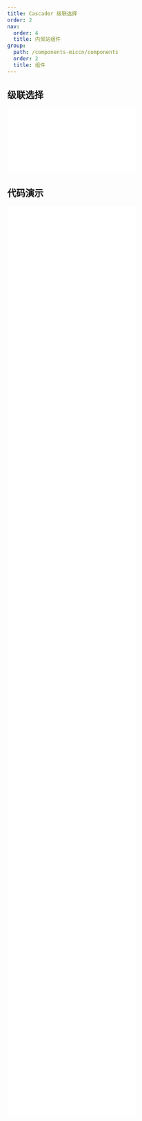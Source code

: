 ```yaml
---
title: Cascader 级联选择
order: 2
nav:
  order: 4
  title: 内贸站组件
group:
  path: /components-miccn/components
  order: 2
  title: 组件
---
```


## 级联选择

<div>
<embed src="@docs-common/cascader/index.md"></embed>
</div>
        
## 代码演示

<Row gutter=8>

  <Col span=12>
    
  <div class="code-box"><embed src="@abiz-rc-miccn/cascader/demo/basic-cascader-miccn.md"></embed></div>
          
  <div class="code-box"><embed src="@abiz-rc-miccn/cascader/demo/custom-trigger-cascader-miccn.md"></embed></div>
          
  <div class="code-box"><embed src="@abiz-rc-miccn/cascader/demo/disabled-option-cascader-miccn.md"></embed></div>
          
  <div class="code-box"><embed src="@abiz-rc-miccn/cascader/demo/size-cascader-miccn.md"></embed></div>
          
  <div class="code-box"><embed src="@abiz-rc-miccn/cascader/demo/search-cascader-miccn.md"></embed></div>
          
  <div class="code-box"><embed src="@abiz-rc-miccn/cascader/demo/fields-name-cascader-miccn.md"></embed></div>
          
  <div class="code-box"><embed src="@abiz-rc-miccn/cascader/demo/custom-dropdown-cascader-miccn.md"></embed></div>
          
  </Col>
          
  <Col span=12>
    
  <div class="code-box"><embed src="@abiz-rc-miccn/cascader/demo/default-value-cascader-miccn.md"></embed></div>
          
  <div class="code-box"><embed src="@abiz-rc-miccn/cascader/demo/hover-cascader-miccn.md"></embed></div>
          
  <div class="code-box"><embed src="@abiz-rc-miccn/cascader/demo/change-on-select-cascader-miccn.md"></embed></div>
          
  <div class="code-box"><embed src="@abiz-rc-miccn/cascader/demo/custom-render-cascader-miccn.md"></embed></div>
          
  <div class="code-box"><embed src="@abiz-rc-miccn/cascader/demo/lazy-cascader-miccn.md"></embed></div>
          
  <div class="code-box"><embed src="@abiz-rc-miccn/cascader/demo/suffix-cascader-miccn.md"></embed></div>
          
  </Col>
          
</Row>
        
<div><embed src="@docs-common/cascader/index-api.md"></embed><div>
        
